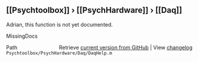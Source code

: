 ## [[Psychtoolbox]] &#8250; [[PsychHardware]] &#8250; [[Daq]]

Adrian, this function is not yet documented.


 MissingDocs



<div class="code_header" style="text-align:right;">
  <span style="float:left;">Path&nbsp;&nbsp;</span> <span class="counter">Retrieve <a href=
  "https://raw.github.com/Psychtoolbox-3/Psychtoolbox-3/beta/Psychtoolbox/PsychHardware/Daq/DaqHelp.m">current version from GitHub</a> | View <a href=
  "https://github.com/Psychtoolbox-3/Psychtoolbox-3/commits/beta/Psychtoolbox/PsychHardware/Daq/DaqHelp.m">changelog</a></span>
</div>
<div class="code">
  <code>Psychtoolbox/PsychHardware/Daq/DaqHelp.m</code>
</div>

